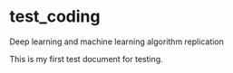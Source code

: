 # test_coding
Deep learning and machine learning algorithm replication

This is my first test document for testing.

